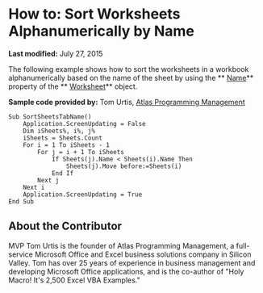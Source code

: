 
# How to: Sort Worksheets Alphanumerically by Name

 **Last modified:** July 27, 2015

The following example shows how to sort the worksheets in a workbook alphanumerically based on the name of the sheet by using the  ** [Name](3d000cdf-5e81-8701-ca7f-bdcce006363b.md)** property of the ** [Worksheet](182b705e-854a-81cc-a4b0-59b942de55ae.md)** object.

 **Sample code provided by:** Tom Urtis, [Atlas Programming Management](http://www.atlaspm.com/)




```
Sub SortSheetsTabName()
    Application.ScreenUpdating = False
    Dim iSheets%, i%, j%
    iSheets = Sheets.Count
    For i = 1 To iSheets - 1
        For j = i + 1 To iSheets
            If Sheets(j).Name < Sheets(i).Name Then
                Sheets(j).Move before:=Sheets(i)
            End If
        Next j
    Next i
    Application.ScreenUpdating = True
End Sub
```


## About the Contributor
<a name="AboutContributor"> </a>

MVP Tom Urtis is the founder of Atlas Programming Management, a full-service Microsoft Office and Excel business solutions company in Silicon Valley. Tom has over 25 years of experience in business management and developing Microsoft Office applications, and is the co-author of "Holy Macro! It's 2,500 Excel VBA Examples." 

